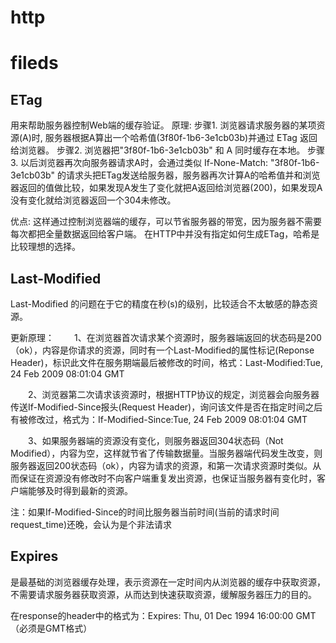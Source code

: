 # http

# fileds

## ETag

用来帮助服务器控制Web端的缓存验证。
原理:
步骤1. 浏览器请求服务器的某项资源(A)时, 服务器根据A算出一个哈希值(3f80f-1b6-3e1cb03b)并通过 ETag 返回给浏览器。
步骤2. 浏览器把"3f80f-1b6-3e1cb03b" 和 A 同时缓存在本地。
步骤3. 以后浏览器再次向服务器请求A时，会通过类似 If-None-Match: "3f80f-1b6-3e1cb03b" 的请求头把ETag发送给服务器，服务器再次计算A的哈希值并和浏览器返回的值做比较，如果发现A发生了变化就把A返回给浏览器(200)，如果发现A没有变化就给浏览器返回一个304未修改。

优点:
这样通过控制浏览器端的缓存，可以节省服务器的带宽，因为服务器不需要每次都把全量数据返回给客户端。
在HTTP中并没有指定如何生成ETag，哈希是比较理想的选择。

## Last-Modified
Last-Modified 的问题在于它的精度在秒(s)的级别，比较适合不太敏感的静态资源。

更新原理：
　　1、在浏览器首次请求某个资源时，服务器端返回的状态码是200 （ok），内容是你请求的资源，同时有一个Last-Modified的属性标记(Reponse Header)，标识此文件在服务期端最后被修改的时间，格式：Last-Modified:Tue, 24 Feb 2009 08:01:04 GMT

　　2、浏览器第二次请求该资源时，根据HTTP协议的规定，浏览器会向服务器传送If-Modified-Since报头(Request Header)，询问该文件是否在指定时间之后有被修改过，格式为：If-Modified-Since:Tue, 24 Feb 2009 08:01:04 GMT

　　3、如果服务器端的资源没有变化，则服务器返回304状态码（Not Modified），内容为空，这样就节省了传输数据量。当服务器端代码发生改变，则服务器返回200状态码（ok），内容为请求的资源，和第一次请求资源时类似。从而保证在资源没有修改时不向客户端重复发出资源，也保证当服务器有变化时，客户端能够及时得到最新的资源。


注：如果If-Modified-Since的时间比服务器当前时间(当前的请求时间request_time)还晚，会认为是个非法请求

## Expires
是最基础的浏览器缓存处理，表示资源在一定时间内从浏览器的缓存中获取资源，不需要请求服务器获取资源，从而达到快速获取资源，缓解服务器压力的目的。

在response的header中的格式为：Expires: Thu, 01 Dec 1994 16:00:00 GMT （必须是GMT格式）